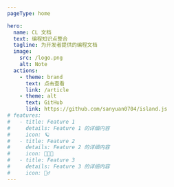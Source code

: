 ```yaml
---
pageType: home

hero:
  name: CL 文档
  text: 编程知识点整合
  tagline: 为开发者提供的编程文档
  image:
    src: /logo.png
    alt: Note
  actions:
    - theme: brand
      text: 点击查看
      link: /article
    - theme: alt
      text: GitHub
      link: https://github.com/sanyuan0704/island.js
# features:
#   - title: Feature 1
#     details: Feature 1 的详细内容
#     icon: 🪐
#   - title: Feature 2
#     details: Feature 2 的详细内容
#     icon: 🧑🏻‍💻
#   - title: Feature 3
#     details: Feature 3 的详细内容
#     icon: 🏃‍♂️
---
```

